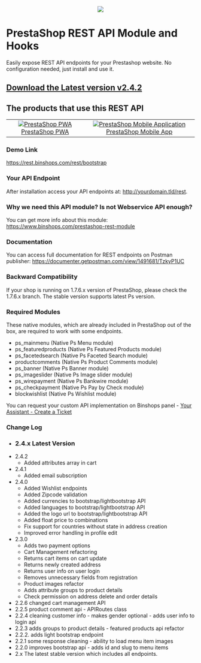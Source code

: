 <div align="center">
<img src="https://www.binshops.com/assets/img/logo-medium.png?v=1.2"/>
</div>

# PrestaShop REST API Module and Hooks
Easily expose REST API endpoints for your Prestashop website. No configuration needed, just install and use it.

## [Download the Latest version v2.4.2](https://www.binshops.com/prestashop-api)

## The products that use this REST API
<table>
<tr>
<td align="center">
<a href="https://www.binshops.com/prestashop-pwa" target="_blank">  <img src="https://www.binshops.com/assets/img/vue-storefront2.jpg" alt="PrestaShop PWA" />PrestaShop PWA</a>
</td>
<td align="center">
<a href="https://www.binshops.com/prestashop-mobile-application" target="_blank">
  <img src="https://www.binshops.com/assets/img/ps-mobile-app2.jpg" alt="PrestaShop Mobile Application" />
PrestaShop Mobile App
</a>
</td>
</tr>
</table>

### Demo Link
https://rest.binshops.com/rest/bootstrap

### Your API Endpoint
After installation access your API endpoints at: http://yourdomain.tld/rest.

### Why we need this API module? Is not Webservice API enough?
You can get more info about this module: https://www.binshops.com/prestashop-rest-module

### Documentation
You can access full documentation for REST endpoints on Postman publisher:
https://documenter.getpostman.com/view/1491681/TzkyP1UC

### Backward Compatibility
If your shop is running on 1.7.6.x version of PrestaShop, please check the 1.7.6.x branch. The stable version supports latest Ps version.

### Required Modules
These native modules, which are already included in PrestaShop out of the box, are required to work with some endpoints.

- ps_mainmenu (Native Ps Menu module)
- ps_featuredproducts (Native Ps Featured Products module)
- ps_facetedsearch (Native Ps Faceted Search module)
- productcomments (Native Ps Product Comments module)
- ps_banner (Native Ps Banner module)
- ps_imageslider (Native Ps Image slider module)
- ps_wirepayment (Native Ps Bankwire module)
- ps_checkpayment (Native Ps Pay by Check module)
- blockwishlist (Native Ps Wishlist module)

You can request your custom API implementation on Binshops panel - [Your Assistant - Create a Ticket](https://www.binshops.com/panel)

### Change Log
- ### 2.4.x Latest Version
- 2.4.2
  - Added attributes array in cart
- 2.4.1
  - Added email subscription
- 2.4.0
  - Added Wishlist endpoints
  - Added Zipcode validation
  - Added currencies to bootstrap/lightbootstrap API
  - Added languages to bootstrap/lightbootstrap API
  - Added the logo url to bootstrap/lightbootstrap API
  - Added float price to combinations
  - Fix support for countries without state in address creation
  - Improved error handling in profile edit
- 2.3.0
  - Adds two payment options
  - Cart Management refactoring
  - Returns cart items on cart update
  - Returns newly created address
  - Returns user info on user login
  - Removes unnecessary fields from registration
  - Product images refactor
  - Adds attribute groups to product details
  - Check permission on address delete and order details
- 2.2.6 changed cart management API
- 2.2.5 product comment api - APIRoutes class
- 2.2.4 cleaning customer info - makes gender optional - adds user info to login api
- 2.2.3 adds groups to product details - featured products api refactor
- 2.2.2. adds light bootstrap endpoint
- 2.2.1 some response cleaning - ability to load menu item images
- 2.2.0 improves bootstrap api - adds id and slug to menu items
- 2.x The latest stable version which includes all endpoints.

